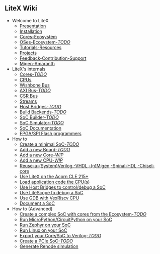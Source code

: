 ## LiteX Wiki

* Welcome to LiteX
  * [Presentation](Home)
  * [Installation](Installation)
  * [Cores-Ecosystem](Cores-Ecosystem)
  * [OSes-Ecosystem-_TODO_](OSes-Ecosystem)
  * [Tutorials-Resources](Tutorials-Resources)
  * [Projects](Projects)
  * [Feedback-Contribution-Support](Feedback-Contribution-Support)
  * [Migen-Amaranth](Migen-Amaranth)
* LiteX's internals
  * [Cores-_TODO_](Cores)
  * [CPUs](CPUs)
  * [Wishbone Bus](Wishbone-Bus)
  * [AXI Bus-_TODO_](AXI-Bus)
  * [CSR Bus](CSR-Bus)
  * [Streams](Streams)
  * [Host Bridges-_TODO_](Host-Bridges)
  * [Build Backends-_TODO_](Build-Backends)
  * [SoC Builder-_TODO_](SoC-builder)
  * [SoC Simulator-_TODO_](SoC-Simulator)
  * [SoC Documentation](SoC-Documentation)
  * [FPGA/SPI Flash programmers](FPGA-and-SPI-Flash-programmers)
* How to
  * [Create a minimal SoC-_TODO_](Create-A-minimal-SoC)
  * [Add a new Board-_TODO_](Add-A-New-Board)
  * [Add a new Core-_WIP_](Add-A-New-Core)
  * [Add a new CPU-_WIP_](Add-A-New-CPU)
  * [Reuse-a-(System)Verilog,-VHDL,-(n)Migen,-Spinal-HDL,-Chisel-core](Reuse-a-(System)Verilog,-VHDL,-(n)Migen,-Spinal-HDL,-Chisel-core)
  * [Use LiteX on the Acorn CLE 215+](Use-LiteX-on-the-Acorn-CLE-215)
  * [Load application code the CPU(s)](Load-Application-Code-To-CPU)
  * [Use Host Bridges to control/debug a SoC](Use-Host-Bridge-to-control-debug-a-SoC)
  * [Use LiteScope to debug a SoC](Use-LiteScope-To-Debug-A-SoC)
  * [Use GDB with VexRiscv CPU](Use-GDB-with-VexRiscv-CPU)
  * [Document a SoC](Document-a-SoC)
* How to (Advanced)
  * [Create a complex SoC with cores from the Ecosystem-_TODO_](Create-A-complex-SoC-With-Cores-From-The-Ecosystem)
  * [Run MicroPython/CircuitPython on your SoC](Run-MicroPython-CircuitPython-On-Your-SoC)
  * [Run Zephyr on your SoC](Run-Zephyr-On-Your-SoC)
  * [Run Linux on your SoC](Run-Linux-On-Your-SoC)
  * [Export your Core/SoC to Verilog-_TODO_](Export-Your-Core-SoC-To-Verilog)
  * [Create a PCIe SoC-_TODO_](Create-A-PCIe-SoC)
  * [Generate Renode simulation](Generate-Renode-simulation)